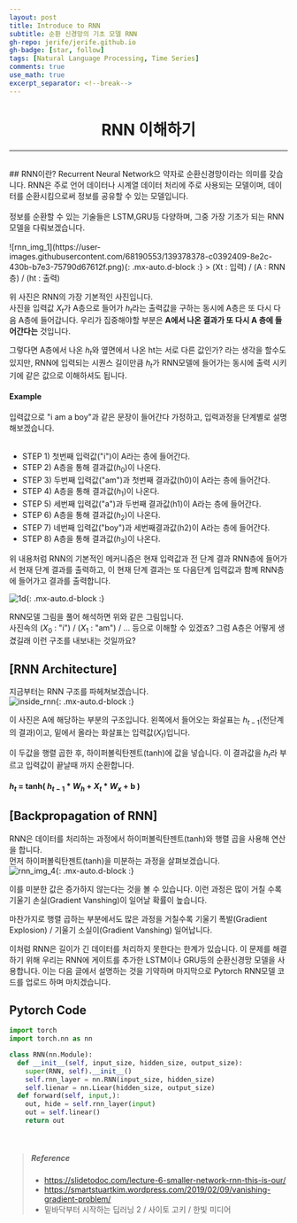 ```yaml
---
layout: post 
title: Introduce to RNN
subtitle: 순환 신경망의 기초 모델 RNN
gh-repo: jerife/jerife.github.io
gh-badge: [star, follow]
tags: [Natural Language Processing, Time Series]
comments: true
use_math: true
excerpt_separator: <!--break-->
---
```

<div align=center><h1>RNN 이해하기</h1></div>
<!--break-->

----

 <br/>
## RNN이란?
Recurrent Neural Network으 약자로 순환신경망이라는 의미를 갖습니다. RNN은 주로 언어 데이터나 시계열 데이터 처리에 주로 사용되는 모델이며,  데이터를 순환시킴으로써 정보를 공유할 수 있는 모델입니다. <br/> <br/>
정보를 순환할 수 있는 기술들은 LSTM,GRU등 다양하며, 그중 가장 기초가 되는 RNN모델을 다뤄보겠습니다. <br/> <br/>
![rnn_img_1](https://user-images.githubusercontent.com/68190553/139378378-c0392409-8e2c-430b-b7e3-75790d67612f.png){: .mx-auto.d-block :} 
> (Xt : 입력) / (A : RNN 층) / (ht : 출력)

위 사진은 RNN의 가장 기본적인 사진입니다. <br/>
사진을 입력값 $X_{t}$가 A층으로 들어가 $h_{t}$라는 출력값을 구하는 동시에 A층은 또 다시 다음 A층에 들어갑니다. 우리가 집중해야할 부분은 **A에서 나온 결과가 또 다시 A 층에 들어간다는** 것입니다.

그렇다면 A층에서 나온 $h_{t}$와 옆면에서 나온 ht는 서로 다른 값인가? 라는 생각을 할수도 있지만, RNN에 입력되는 시퀀스 길이만큼 $h_{t}$가 RNN모델에 들어가는 동시에 출력 시키기에 같은 값으로 이해하셔도 됩니다.

#### Example
입력값으로 "i am a boy"과 같은 문장이 들어간다 가정하고, 입력과정을 단계별로 설명해보겠습니다.<br/><br/>
* STEP 1) 첫번째 입력값("i")이 A라는 층에 들어간다.
* STEP 2) A층을 통해 결과값($h_{0}$)이 나온다. 
* STEP 3) 두번째 입력값("am")과 첫번째 결과값(h0)이 A라는 층에 들어간다.
* STEP 4) A층을 통해 결과값($h_{1}$)이 나온다.
* STEP 5) 세번째 입력값("a")과 두번째 결과값(h1)이 A라는 층에 들어간다.
* STEP 6) A층을 통해 결과값($h_{2}$)이 나온다.
* STEP 7) 네번째 입력값("boy")과 세번째결과값(h2)이 A라는 층에 들어간다.
* STEP 8) A층을 통해 결과값($h_{3}$)이 나온다.

위 내용처럼 RNN의 기본적인 메커니즘은 현재 입력값과 전 단계 결과 RNN층에 들어가서 현재 단계 결과를 출력하고, 이 현재 단계 결과는 또 다음단계 입력값과 함꼐 RNN층에 들어가고 결과를 출력합니다.

![1d](https://user-images.githubusercontent.com/68190553/120886482-2e704300-c629-11eb-82ec-0b5b9064e2b9.png){: .mx-auto.d-block :}

 RNN모델 그림을 풀어 해석하면 위와 같은 그림입니다. <br/>
 사진속의 ($X_{0}$ : "i") / ($X_{1}$ : "am") / ... 등으로 이해할 수 있겠죠? 그럼 A층은 어떻게 생겼길래 이런 구조를 내보내는 것일까요?

## [RNN Architecture]
지금부터는 RNN 구조를 파헤쳐보겠습니다. <br/>
![inside_rnn](https://user-images.githubusercontent.com/68190553/120886682-13ea9980-c62a-11eb-86d8-b4de6468cfbd.jpg){: .mx-auto.d-block :} 

이 사진은 A에 해당하는 부분의 구조입니다. 왼쪽에서 들어오는 화살표는 $h_{t-1}$(전단계의 결과)이고, 밑에서 올라는 화살표는 입력값($X_{t}$)입니다.

이 두값을 행렬 곱한 후, 하이퍼볼릭탄젠트(tanh)에 값을 넣습니다. 이 결과값을 $h_{t}$라 부르고 입력값이 끝날때 까지 순환합니다.

#### $h_{t}$ = tanh( $h_{t-1}$ * $W_{h}$ + $X_{t}$ * $W_{x}$ + b )

## [Backpropagation of RNN]
RNN은 데이터를 처리하는 과정에서 하이퍼볼릭탄젠트(tanh)와 행렬 곱을 사용해 연산을 합니다. <br/> 
먼저 하이퍼볼릭탄젠트(tanh)을 미분하는 과정을 살펴보겠습니다.<br/>
![rnn_img_4](https://user-images.githubusercontent.com/68190553/120896665-82951a80-c65d-11eb-9ff1-2fc647a82324.png){: .mx-auto.d-block :} 

이를 미분한 값은 증가하지 않는다는 것을 볼 수 있습니다. 이런 과정은 많이 거칠 수록 기울기 손실(Gradient Vanshing)이 일어날 확률이 높습니다. 

마찬가지로 행렬 곱하는 부분에서도 많은 과정을 거칠수록 기울기 폭발(Gradient Explosion) / 기울기 소실이(Gradient Vanshing) 일어납니다. 

이처럼 RNN은 길이가 긴 데이터를 처리하지 못한다는 한계가 있습니다. 이 문제를 해결하기 위해 우리는 RNN에 게이트를 추가한 LSTM이나 GRU등의 순환신경망 모델을 사용합니다. 이는 다음 글에서 설명하는 것을 기약하며 마지막으로 Pytorch RNN모델 코드를 업로드 하며 마치겠습니다.

## Pytorch Code
```python
import torch
import torch.nn as nn

class RNN(nn.Module):
  def __init__(self, input_size, hidden_size, output_size):
    super(RNN, self).__init__()
    self.rnn_layer = nn.RNN(input_size, hidden_size)
    self.lienar = nn.Liear(hidden_size, output_size)
  def forward(self, input,):
    out, hide = self.rnn_layer(input)
    out = self.linear()
    return out
```  
<br/>

> ##### Reference
> * https://slidetodoc.com/lecture-6-smaller-network-rnn-this-is-our/
> * https://smartstuartkim.wordpress.com/2019/02/09/vanishing-gradient-problem/
> * 밑바닥부터 시작하는 딥러닝 2 / 사이토 고키 / 한빛 미디어
